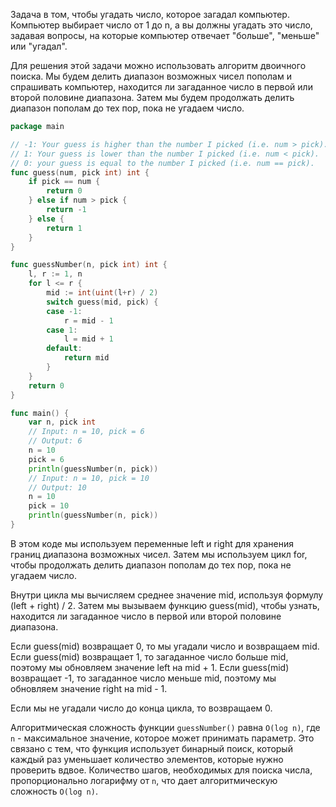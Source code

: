 Задача в том, чтобы угадать число, которое загадал компьютер. Компьютер выбирает число от 1 до n, а вы должны угадать это число, задавая вопросы, на которые компьютер отвечает "больше", "меньше" или "угадал".

Для решения этой задачи можно использовать алгоритм двоичного поиска. Мы будем делить диапазон возможных чисел пополам и спрашивать компьютер, находится ли загаданное число в первой или второй половине диапазона. Затем мы будем продолжать делить диапазон пополам до тех пор, пока не угадаем число.

```go
package main

// -1: Your guess is higher than the number I picked (i.e. num > pick).
// 1: Your guess is lower than the number I picked (i.e. num < pick).
// 0: your guess is equal to the number I picked (i.e. num == pick).
func guess(num, pick int) int {
	if pick == num {
		return 0
	} else if num > pick {
		return -1
	} else {
		return 1
	}
}

func guessNumber(n, pick int) int {
	l, r := 1, n
	for l <= r {
		mid := int(uint(l+r) / 2)
		switch guess(mid, pick) {
		case -1:
			r = mid - 1
		case 1:
			l = mid + 1
		default:
			return mid
		}
	}
	return 0
}

func main() {
	var n, pick int
	// Input: n = 10, pick = 6
	// Output: 6
	n = 10
	pick = 6
	println(guessNumber(n, pick))
	// Input: n = 10, pick = 10
	// Output: 10
	n = 10
	pick = 10
	println(guessNumber(n, pick))
}
```

В этом коде мы используем переменные left и right для хранения границ диапазона возможных чисел. Затем мы используем цикл for, чтобы продолжать делить диапазон пополам до тех пор, пока не угадаем число.

Внутри цикла мы вычисляем среднее значение mid, используя формулу (left + right) / 2. Затем мы вызываем функцию guess(mid), чтобы узнать, находится ли загаданное число в первой или второй половине диапазона.

Если guess(mid) возвращает 0, то мы угадали число и возвращаем mid. Если guess(mid) возвращает 1, то загаданное число больше mid, поэтому мы обновляем значение left на mid + 1. Если guess(mid) возвращает -1, то загаданное число меньше mid, поэтому мы обновляем значение right на mid - 1.

Если мы не угадали число до конца цикла, то возвращаем 0.

Алгоритмическая сложность функции `guessNumber()` равна `O(log n)`, где `n` - максимальное значение, которое может принимать параметр. Это связано с тем, что функция использует бинарный поиск, который каждый раз уменьшает количество элементов, которые нужно проверить вдвое. Количество шагов, необходимых для поиска числа, пропорционально логарифму от `n`, что дает алгоритмическую сложность `O(log n)`.

